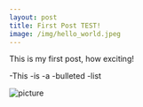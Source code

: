 ```yaml
---
layout: post
title: First Post TEST!
image: /img/hello_world.jpeg
---
```


This is my first post, how exciting!

-This
-is
-a
-bulleted
-list

![picture](https://ichef.bbci.co.uk/news/660/cpsprodpb/67CF/production/_108857562_mediaitem108857561.jpg)
